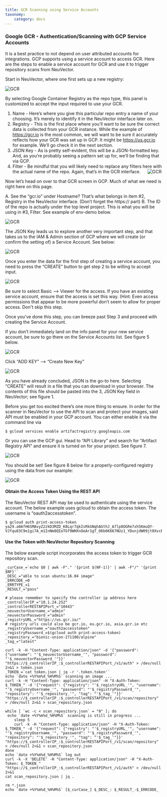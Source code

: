 ```yaml
---
title: GCR Scanning using Service Accounts
taxonomy:
    category: docs
---
```


### Google GCR - Authentication/Scanning with GCP Service AccountsIt is a best practice to not depend on user attributed accounts for integrations.  GCP supports using a service account to access GCR.  Here are the steps to enable a service account for GCR and use it to trigger repository scans from NeuVector. 
Start in NeuVector, where one first sets up a new registry:

![GCR](gcr1.png)

By selecting Google Container Registry as the repo type, this panel is customized to accept the input required to use your GCR. 

1. Name - Here’s where you give this particular repo entry a name of your choosing. It’s merely to identify it in the NeuVector interface later on.
2. Registry - This is the first place where you’ll want to be sure the correct data is collected from your GCR instance. While the example of https://gcr.io is the most common, we will want to be sure it accurately reflects how your GCR was set up in GCP. It might be https://us.gcr.io for example. We’ll go check it in the next section.
3. JSON Key - As is pretty self-evident, this will be a JSON-formatted key. And, as you’re probably seeing a pattern set up for, we’ll be finding that via GCP. 
4. Filter - Be mindful that you will likely need to replace any filters here with the actual name of the repo. Again, that’s in the GCR interface.
 
![GCR](gcr2.png)

Now let’s head on over to that GCR screen in GCP. Much of what we need is right here on this page. 

A. See the “gcr.io” under Hostname? That’s what belongs in item #2, Registry in the NeuVector interface. (Don’t forget the https:// part)
B. The ID of the repo is actually under the top level project. This is what you will be using in #3, Filter. See example of env-demo below.

![GCR](gcr3.png)

The JSON Key leads us to explore another very important step, and that takes us to the IAM & Admin section of GCP where we will create (or confirm the setting of) a Service Account. See below:

![GCR](gcr4.png)

Once you enter the data for the first step of creating a service account, you need to press the “CREATE” button to get step 2 to be willing to accept input.

![GCR](gcr5.png)

Be sure to select Basic —> Viewer for the access. If you have an existing service account, ensure that the access is set this way. (Hint: Even access permissions that appear to be more powerful don’t seem to allow for proper access. Don't skip this step.

Once you’ve done this step, you can breeze past Step 3 and proceed with creating the Service Account.

If you don’t immediately land on the info panel for your new service account, be sure to go there on the Service Accounts list. See figure 5 below.

![GCR](gcr6.png)

Click “ADD KEY” —> “Create New Key”

![GCR](gcr7.png)

As you have already concluded, JSON is the go-to here. Selecting “CREATE” will result in a file that you can download in your browser. The contents of this file should be pasted into the 3, JSON Key field in NeuVector; see figure 1.

Before you get too excited there’s one more thing to ensure. In order for the scanner in NeuVector to use the API to scan and protect your images, said API must be enabled in your GCP account. You can either enable it via the command line via

```
$ gcloud services enable artifactregistry.googleapis.com
```

Or you can use the GCP gui. Head to “API Library” and search for “Artifact Registry API” and ensure it is turned on for your project. See figure 7.

![GCR](gcr8.png)

You should be set! See figure 8 below for a properly-configured registry using the data from our example:

![GCR](gcr9.png)



#### Obtain the Access Token Using the REST API

The NeuVector REST API may be used to authenticate using the service account. The below example uses gcloud to obtain the access token.  The username is “oauth2accesstoken”.

```
$ gcloud auth print-access-token
ya29.a0AfH6SMAvyZ2zkD3MZD_K8Lqr7qkIsRkGNqhAGthJ_A7lp8OGRe7xh5KmuQY-VJfqu83C9e1gi7A_m1InNm8QIoTGf9WHXnOeAr1gT_O6b6K667NUz1_YDunjdW09jt0XvcBGQaxjJ3c4aHlxdehBFiE_9PMk13JDt_T6f0_6vzS7
```

#### Use the Token with NeuVector Repository Scanning

The below example script incorporates the access token to trigger GCR repository scan.

```
_curCase_=`echo $0 | awk -F"." '{print $(NF-1)}' | awk -F"/" '{print $NF}'`
_DESC_="able to scan ubuntu:16.04 image"
_ERRCODE_=0
_ERRTYPE_=1
_RESULT_="pass"

# please remember to specify the controller ip address here
_controllerIP_="10.1.24.252"
_controllerRESTAPIPort_="10443"
_neuvectorUsername_="admin"
_neuvectorPassword_="admin"
_registryURL_="https://us.gcr.io/"
# registry urls could also be gcr.io, eu.gcr.io, asia.gcr.io etc
_registryUsername_="oauth2accesstoken"
_registryPassword_=$(gcloud auth print-access-token)
_repository_="bionic-union-271100/alpine"
_tag_="latest"

curl -k -H "Content-Type: application/json" -d '{"password": {"username": "'$_neuvectorUsername_'", "password": "'$_neuvectorPassword_'"}}' "https://$_controllerIP_:$_controllerRESTAPIPort_/v1/auth" > /dev/null 2>&1 > token.json
_TOKEN_=`cat token.json | jq -r '.token.token'`
echo `date +%Y%m%d_%H%M%S` scanning an image ...
curl -k -H "Content-Type: application/json" -H "X-Auth-Token: $_TOKEN_" -d '{"request": {"registry": "'$_registryURL_'", "username": "'$_registryUsername_'", "password": "'$_registryPassword_'", "repository": "'$_repository_'", "tag": "'$_tag_'"}}' "https://$_controllerIP_:$_controllerRESTAPIPort_/v1/scan/repository" > /dev/null 2>&1 > scan_repository.json

while [ `wc -c < scan_repository.json` = "0" ]; do
 echo `date +%Y%m%d_%H%M%S` scanning is still in progress ...
    sleep 5
    curl -k -H "Content-Type: application/json" -H "X-Auth-Token: $_TOKEN_" -d '{"request": {"registry": "'$_registryURL_'", "username": "'$_registryUsername_'", "password": "'$_registryPassword_'", "repository": "'$_repository_'", "tag": "'$_tag_'"}}' "https://$_controllerIP_:$_controllerRESTAPIPort_/v1/scan/repository" > /dev/null 2>&1 > scan_repository.json
done
echo `date +%Y%m%d_%H%M%S` log out
curl -k -X 'DELETE' -H "Content-Type: application/json" -H "X-Auth-Token: $_TOKEN_" "https://$_controllerIP_:$_controllerRESTAPIPort_/v1/auth" > /dev/null 2>&1
cat scan_repository.json | jq .

rm *.json
echo `date +%Y%m%d_%H%M%S` [$_curCase_] $_DESC_: $_RESULT_-$_ERRCODE_
```
